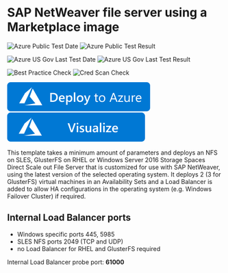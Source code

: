 # SAP NetWeaver file server using a Marketplace image

![Azure Public Test Date](https://azurequickstartsservice.blob.core.windows.net/badges/sap-file-server-md/PublicLastTestDate.svg)
![Azure Public Test Result](https://azurequickstartsservice.blob.core.windows.net/badges/sap-file-server-md/PublicDeployment.svg)

![Azure US Gov Last Test Date](https://azurequickstartsservice.blob.core.windows.net/badges/sap-file-server-md/FairfaxLastTestDate.svg)
![Azure US Gov Last Test Result](https://azurequickstartsservice.blob.core.windows.net/badges/sap-file-server-md/FairfaxDeployment.svg)

![Best Practice Check](https://azurequickstartsservice.blob.core.windows.net/badges/sap-file-server-md/BestPracticeResult.svg)
![Cred Scan Check](https://azurequickstartsservice.blob.core.windows.net/badges/sap-file-server-md/CredScanResult.svg)

[![Deploy To Azure](https://raw.githubusercontent.com/Azure/azure-quickstart-templates/master/1-CONTRIBUTION-GUIDE/images/deploytoazure.svg?sanitize=true)](https://portal.azure.com/#create/Microsoft.Template/uri/https%3A%2F%2Fraw.githubusercontent.com%2FAzure%2Fazure-quickstart-templates%2Fmaster%2Fsap-file-server-md%2Fazuredeploy.json)  [![Visualize](https://raw.githubusercontent.com/Azure/azure-quickstart-templates/master/1-CONTRIBUTION-GUIDE/images/visualizebutton.svg?sanitize=true)](http://armviz.io/#/?load=https%3A%2F%2Fraw.githubusercontent.com%2FAzure%2Fazure-quickstart-templates%2Fmaster%2Fsap-file-server-md%2Fazuredeploy.json)

This template takes a minimum amount of parameters and deploys an NFS on SLES, GlusterFS on RHEL or Windows Server 2016 Storage Spaces Direct Scale out File Server that is customized for use with SAP NetWeaver, using the latest version of the selected operating system. It deploys 2 (3 for GlusterFS) virtual machines in an Availability Sets and a Load Balancer is added to allow HA configurations in the operating system (e.g. Windows Failover Cluster) if required.

## Internal Load Balancer ports

* Windows specific ports 445, 5985
* SLES NFS ports 2049 (TCP and UDP)
* no Load Balancer for RHEL and GlusterFS required

Internal Load Balancer probe port: **61000**


